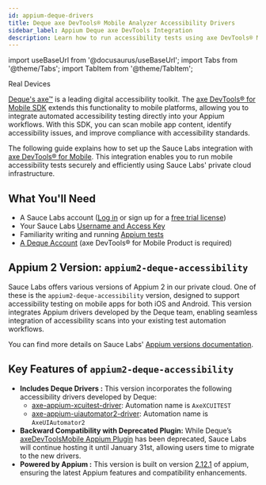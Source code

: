 ```yaml
---
id: appium-deque-drivers
title: Deque axe DevTools® Mobile Analyzer Accessibility Drivers
sidebar_label: Appium Deque axe DevTools Integration
description: Learn how to run accessibility tests using axe DevTools® Mobile Analyzer drivers hosted in Sauce Labs' private cloud.
---
```


import useBaseUrl from '@docusaurus/useBaseUrl';
import Tabs from '@theme/Tabs';
import TabItem from '@theme/TabItem';

<p><span className="sauceGreen">Real Devices</span></p>

[Deque's axe™](https://www.deque.com/axe/) is a leading digital accessibility toolkit. 
The [axe DevTools® for Mobile SDK](https://docs.deque.com/devtools-mobile/appium) extends this functionality to mobile platforms, 
allowing you to integrate automated accessibility testing directly into your Appium workflows. 
With this SDK, you can scan mobile app content, identify accessibility issues, and improve compliance with accessibility standards.

The following guide explains how to set up the Sauce Labs integration with [axe DevTools® for Mobile](https://docs.deque.com/devtools-mobile/appium). 
This integration enables you to run mobile accessibility tests securely and efficiently using Sauce Labs' private cloud infrastructure.

## What You'll Need

- A Sauce Labs account ([Log in](https://accounts.saucelabs.com/am/XUI/#login/) or sign up for a [free trial license](https://saucelabs.com/sign-up))
- Your Sauce Labs [Username and Access Key](https://app.saucelabs.com/user-settings)
- Familiarity writing and running [Appium tests](/mobile-apps/automated-testing/appium/)
- [A Deque Account](https://axe.deque.com/plans) (axe DevTools® for Mobile Product is required) 


## Appium 2 Version: `appium2-deque-accessibility`

Sauce Labs offers various versions of Appium 2 in our private cloud. One of these is the `appium2-deque-accessibility` version, 
designed to support accessibility testing on mobile apps for both iOS and Android. This version integrates Appium drivers developed by 
the Deque team, enabling seamless integration of accessibility scans into your existing test automation workflows.

You can find more details on Sauce Labs' [Appium versions documentation](/mobile-apps/automated-testing/appium/appium-versions/#appium-2x).

## Key Features of `appium2-deque-accessibility`
- ****Includes Deque Drivers :**** This version incorporates the following accessibility drivers developed by Deque:
    - [axe-appium-xcuitest-driver](https://docs.deque.com/devtools-mobile/2024.9.18/en/appium-setup#configure-your-tests): Automation name is `AxeXCUITEST`
    - [axe-appium-uiautomator2-driver](https://docs.deque.com/devtools-mobile/2024.9.18/en/appium-setup#configure-your-tests): Automation name is `AxeUIAutomator2`
- ****Backward Compatibility with Deprecated Plugin:**** While Deque’s  [axeDevToolsMobile Appium Plugin](https://docs.deque.com/devtools-mobile/2024.2.14/en/june-2024-3) 
has been deprecated, Sauce Labs will continue hosting it until January 31st, allowing users time to migrate to the new drivers.
- ****Powered by Appium :**** This version is built on version [2.12.1](https://github.com/appium/appium/releases/tag/appium%402.12.1) of appium, 
ensuring the latest Appium features and compatibility enhancements.

